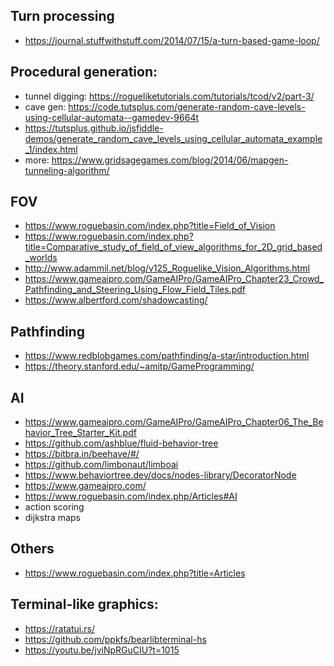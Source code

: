 ## Turn processing
- https://journal.stuffwithstuff.com/2014/07/15/a-turn-based-game-loop/

## Procedural generation:
- tunnel digging: https://rogueliketutorials.com/tutorials/tcod/v2/part-3/
- cave gen: https://code.tutsplus.com/generate-random-cave-levels-using-cellular-automata--gamedev-9664t
- https://tutsplus.github.io/jsfiddle-demos/generate_random_cave_levels_using_cellular_automata_example_1/index.html
- more: https://www.gridsagegames.com/blog/2014/06/mapgen-tunneling-algorithm/

## FOV
- https://www.roguebasin.com/index.php?title=Field_of_Vision
- https://www.roguebasin.com/index.php?title=Comparative_study_of_field_of_view_algorithms_for_2D_grid_based_worlds
- http://www.adammil.net/blog/v125_Roguelike_Vision_Algorithms.html
- https://www.gameaipro.com/GameAIPro/GameAIPro_Chapter23_Crowd_Pathfinding_and_Steering_Using_Flow_Field_Tiles.pdf
- https://www.albertford.com/shadowcasting/

## Pathfinding
- https://www.redblobgames.com/pathfinding/a-star/introduction.html
- https://theory.stanford.edu/~amitp/GameProgramming/

## AI
- https://www.gameaipro.com/GameAIPro/GameAIPro_Chapter06_The_Behavior_Tree_Starter_Kit.pdf
- https://github.com/ashblue/fluid-behavior-tree
- https://bitbra.in/beehave/#/
- https://github.com/limbonaut/limboai
- https://www.behaviortree.dev/docs/nodes-library/DecoratorNode
- https://www.gameaipro.com/
- https://www.roguebasin.com/index.php/Articles#AI
- action scoring
- dijkstra maps

## Others
- https://www.roguebasin.com/index.php?title=Articles

## Terminal-like graphics:
- https://ratatui.rs/
- https://github.com/ppkfs/bearlibterminal-hs
- https://youtu.be/jviNpRGuCIU?t=1015